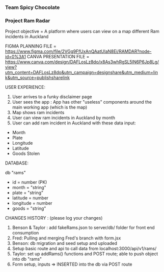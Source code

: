 ### Team Spicy Chocolate 
### Project Ram Radar

Project objective = A platform where users can view on a map different Ram incidents in Auckland 

FIGMA PLANNING FILE = https://www.figma.com/file/2VGg9FfUxAnQAatUIaN8Ei/RAMDAR?node-id=0%3A1
CANVA PRESENTATION FILE = https://www.canva.com/design/DAFLosLz8do/x8As3whRgSL5lN6P6Jp8Lg/view?utm_content=DAFLosLz8do&utm_campaign=designshare&utm_medium=link&utm_source=publishsharelink

USER EXPERIENCE: 

1) User arrives to a funky disclaimer page 
2) User sees the app : 
  App has other "useless" components around the main working app (which is the map) 
3) Map shows ram incidents 
4) User can view ram incidents in Auckland by month
5) User can add ram incident in Auckland with these data input: 

- Month
- Plate 
- Longitude
- Latitude 
- Goods Stolen


DATABASE: 

db "rams"
- id = number (PK)
- month = "string" 
- plate = "string" 
- latitude = number 
- longitude = number 
- goods = "string"

CHANGES HISTORY : (please log your changes) 

1. Benson & Taylor : add fakeRams.json to server/db/ folder for front end consumption
2. Fred: Pulling and merging Fred's branch with form.jsx
3. Benson: db migration and seed setup and uploaded
4. Setup basic route and api to call data from localhost:3000/api/v1/rams/
5. Taylor: set up addRams() functions and POST route; able to push object into db "rams"
6. Form setup, inputs => INSERTED into the db via POST route

